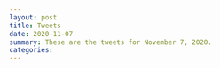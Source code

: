 ```yaml
---
layout: post
title: Tweets
date: 2020-11-07
summary: These are the tweets for November 7, 2020.
categories:
---
```


